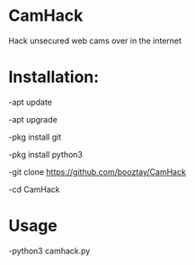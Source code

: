 # CamHack
Hack unsecured web cams over in the internet

# Installation:

-apt update

-apt upgrade

-pkg install git

-pkg install python3

-git clone https://github.com/booztay/CamHack

-cd CamHack

# Usage

-python3 camhack.py
